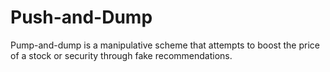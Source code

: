# Push-and-Dump
Pump-and-dump is a manipulative scheme that attempts to boost the price of a stock or security through fake recommendations. 
